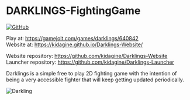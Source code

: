 # DARKLINGS-FightingGame
[![GitHub](https://img.shields.io/badge/unity--version-2021.1-blue)](https://img.shields.io/badge/unity--version-2021.1-blue)

Play at: https://gamejolt.com/games/darklings/640842  
Website at: https://kidagine.github.io/Darklings-Website/

Website repository: https://github.com/kidagine/Darklings-Website
Launcher repository: https://github.com/kidagine/Darklings-Launcher

Darklings is a simple free to play 2D fighting game with the intention of being a very accessible fighter that will keep getting updated periodically.

![Darkling](https://i.imgur.com/Gy2ZYS6.png)
